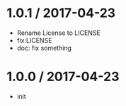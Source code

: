 
1.0.1 / 2017-04-23
==================

  * Rename License to LICENSE
  * fix:LICENSE
  * doc: fix something

1.0.0 / 2017-04-23
==================

  * init
